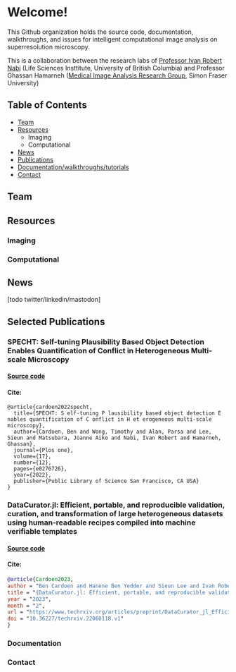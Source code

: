 # Welcome!

This Github organization holds the source code, documentation, walkthroughs, and issues for intelligent computational image analysis on superresolution microscopy.

This is a collaboration between the research labs of [Professor Ivan Robert Nabi](https://cps.med.ubc.ca/faculty1/nabi/) (Life Sciences Insttitute, University of British Columbia) and Professor Ghassan Hamarneh ([Medical Image Analysis Research Group](https://www.medicalimageanalysis.com/home), Simon Fraser University) 

## Table of Contents
- [Team](#team)
- [Resources](#resources)
    - Imaging
    - Computational
- [News](#news)
- [Publications](#publications)
- [Documentation/walkthroughs/tutorials](#docs)
- [Contact](#contact)

<a name="team"></a>
## Team
<a name="resources"></a>
## Resources
### Imaging
### Computational

<a name="news"></a>
## News
[todo twitter/linkedin/mastodon]

<a name="publications"></a>
## Selected Publications

### SPECHT: Self-tuning Plausibility Based Object Detection Enables Quantification of Conflict in Heterogeneous Multi-scale Microscopy
#### [Source code](https://github.com/NanoscopyAI/SPECHT.jl)
#### Cite:
```bibtext
@article{cardoen2022specht,
  title={SPECHT: S elf-tuning P lausibility based object detection E nables quantification of C onflict in H et erogeneous multi-scale microscopy},
  author={Cardoen, Ben and Wong, Timothy and Alan, Parsa and Lee, Sieun and Matsubara, Joanne Aiko and Nabi, Ivan Robert and Hamarneh, Ghassan},
  journal={Plos one},
  volume={17},
  number={12},
  pages={e0276726},
  year={2022},
  publisher={Public Library of Science San Francisco, CA USA}
}
```
### DataCurator.jl: Efficient, portable, and reproducible validation, curation, and transformation of large heterogeneous datasets using human-readable recipes compiled into machine verifiable templates
#### [Source code](https://github.com/bencardoen/DataCurator.jl)
#### Cite:
```bibtex
@article{Cardoen2023,
author = "Ben Cardoen and Hanene Ben Yedder and Sieun Lee and Ivan Robert Nabi and Ghassan Hamarneh",
title = "{DataCurator.jl: Efficient, portable, and reproducible validation, curation, and transformation of large heterogeneous datasets using human-readable recipes compiled into machine verifiable templates}",
year = "2023",
month = "2",
url = "https://www.techrxiv.org/articles/preprint/DataCurator_jl_Efficient_portable_and_reproducible_validation_curation_and_transformation_of_large_heterogeneous_datasets_using_human-readable_recipes_compiled_into_machine_verifiable_templates/22060118",
doi = "10.36227/techrxiv.22060118.v1"
}
```

<a name="docs"></a>
### Documentation

<a name="contact"></a>
### Contact
